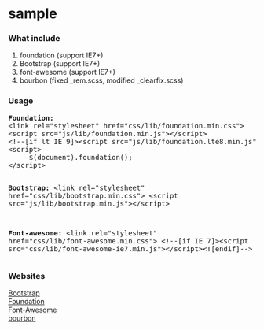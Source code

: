 sample
======
<h3>What include</h3>

1. foundation (support IE7+)
2. Bootstrap  (support IE7+)
3. font-awesome (support IE7+)
4. bourbon (fixed _rem.scss, modified _clearfix.scss)


<h3>Usage</h3>
<pre>
<b>Foundation:</b>
&lt;link rel="stylesheet" href="css/lib/foundation.min.css"&gt;
&lt;script src="js/lib/foundation.min.js"&gt;&lt;/script&gt;
&lt;!--[if lt IE 9]&gt;&lt;script src="js/lib/foundation.lte8.min.js"&gt;&lt;/script&gt;&lt;![endif]--&gt;
&lt;script&gt;
	 $(document).foundation();
&lt;/script&gt;

<b>Bootstrap:</b>
&lt;link rel="stylesheet" href="css/lib/bootstrap.min.css"&gt;
&lt;script src="js/lib/bootstrap.min.js"&gt;&lt;/script&gt;

<b>Font-awesome:</b>
&lt;link rel="stylesheet" href="css/lib/font-awesome.min.css"&gt;
&lt;!--[if IE 7]&gt;&lt;script src="css/lib/font-awesome-ie7.min.js"&gt;&lt;/script&gt;&lt;![endif]--&gt;
</pre>

<h3>Websites</h3>
<a href="http://getbootstrap.com/">Bootstrap</a> <br>
<a href="http://foundation.zurb.com/docs/">Foundation</a> <br>
<a href="http://fortawesome.github.io/Font-Awesome/icons/">Font-Awesome</a> <br>
<a href="http://bourbon.io/docs/">bourbon</a> <br>

